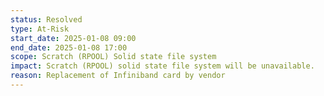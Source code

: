```yaml
---
status: Resolved
type: At-Risk
start_date: 2025-01-08 09:00
end_date: 2025-01-08 17:00
scope: Scratch (RPOOL) Solid state file system 
impact: Scratch (RPOOL) solid state file system will be unavailable. 
reason: Replacement of Infiniband card by vendor 
---
```

